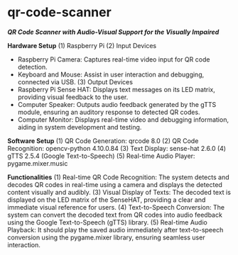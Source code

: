 # qr-code-scanner
_**QR Code Scanner with Audio-Visual Support for the Visually Impaired**_

**Hardware Setup**
(1) Raspberry Pi
(2) Input Devices
- Raspberry Pi Camera: Captures real-time video input for QR code detection.
- Keyboard and Mouse: Assist in user interaction and debugging, connected via USB.
(3) Output Devices
- Raspberry Pi Sense HAT: Displays text messages on its LED matrix, providing visual feedback to the user.
- Computer Speaker: Outputs audio feedback generated by the gTTS module, ensuring an auditory response to detected QR codes.
- Computer Monitor: Displays real-time video and debugging information, aiding in system development and testing.

**Software Setup**
(1) QR Code Generation: qrcode 8.0
(2) QR Code Recognition: opencv-python 4.10.0.84
(3) Text Display: sense-hat 2.6.0
(4) gTTS 2.5.4 (Google Text-to-Speech)
(5) Real-time Audio Player: pygame.mixer.music

**Functionalities**
(1) Real-time QR Code Recognition: The system detects and decodes QR codes in real-time using a camera and displays the detected content visually and audibly.
(3) Visual Display of Texts: The decoded text is displayed on the LED matrix of the SenseHAT, providing a clear and immediate visual reference for users.
(4) Text-to-Speech Conversion: The system can convert the decoded text from QR codes into audio feedback using the Google Text-to-Speech (gTTS) library.
(5) Real-time Audio Playback: It should play the saved audio immediately after text-to-speech conversion using the pygame.mixer library, ensuring seamless user interaction.

